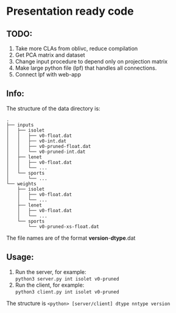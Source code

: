 # Presentation ready code

## TODO:
1. Take more CLAs from oblivc, reduce compilation
2. Get PCA matrix and dataset
3. Change input procedure to depend only on projection matrix
4. Make large python file (lpf) that handles all connections.
5. Connect lpf with web-app

## Info:
The structure of the data directory is:  
```
.
├── inputs
│   ├── isolet
│   │   ├── v0-float.dat
│   │   ├── v0-int.dat
│   │   ├── v0-pruned-float.dat
│   │   └── v0-pruned-int.dat
│   ├── lenet
│   │   ├── v0-float.dat
│   │   └── ...
│   └── sports
│       └── ...
└── weights
    ├── isolet
    │   ├── v0-float.dat
    │   └── ...
    ├── lenet
    │   ├── v0-float.dat
    │   └── ...
    └── sports
        └── v0-pruned-xs-float.dat
```
The file names are of the format **version**-**dtype**.dat

## Usage:
1. Run the server, for example:  
`python3 server.py int isolet v0-pruned`
2. Run the client, for example:  
`python3 client.py int isolet v0-pruned`  

The structure is `<python> [server/client] dtype nntype version`